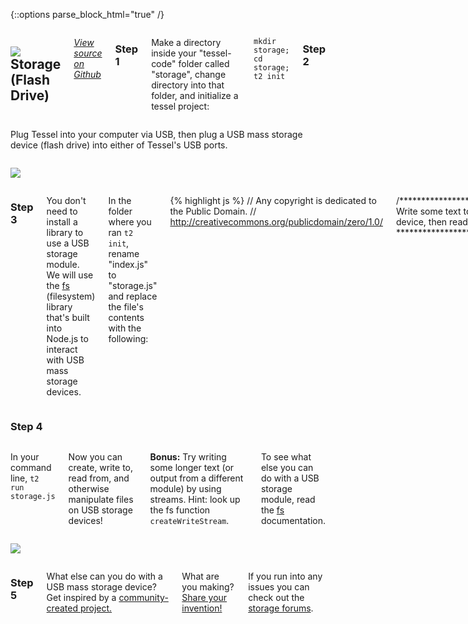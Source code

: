 {::options parse_block_html="true" /}

<div class="row">
<div class="large-12 columns">

## <img class="constrain-sm" src="https://s3.amazonaws.com/technicalmachine-assets/technical-io/modules/usb.png"> Storage (Flash Drive)

[<i class="fa fa-github"> View source on Github</i>](https://github.com/nodejs/node/blob/master/lib/fs.js)

### Step 1

Make a directory inside your "tessel-code" folder called "storage", change directory into that folder, and initialize a tessel project:

`mkdir storage; cd storage; t2 init`

### Step 2
</div>
</div>

<div class="row">
<div class="large-6 columns">

Plug Tessel into your computer via USB, then plug a USB mass storage device (flash drive) into either of Tessel's USB ports.

</div>
<div class="large-6 columns">

![](http://i.imgur.com/uifn1p7.jpg)

</div>
</div>

<div class="row">
<div class="large-12 columns">

### Step 3

You don't need to install a library to use a USB storage module. We will use the [fs](https://nodejs.org/api/fs.html) (filesystem) library that's built into Node.js to interact with USB mass storage devices.

In the folder where you ran `t2 init`, rename "index.js" to "storage.js" and replace the file's contents with the following:

{% highlight js %}
// Any copyright is dedicated to the Public Domain.
// http://creativecommons.org/publicdomain/zero/1.0/

/*********************************************
Write some text to a file on a USB mass storage
device, then read it back.
*********************************************/

// Import the fs library
var fs = require('fs');
var path = require('path');
var mountPoint = '/mnt/sda1'; // The first flash drive you plug in will be mounted here, the second will be at '/mnt/sdb1'
var filepath = path.join(mountPoint, 'myFile.txt');

var textToWrite = 'Hello Tessel!';

// Write the text to a file on the flash drive
fs.writeFile(filepath, textToWrite, function () {
  console.log('Wrote', textToWrite, 'to', filepath, 'on USB mass storage device.');
});

// Read the text we wrote from the file
fs.readFile(filepath, function (err, data) {
  console.log('Read', data.toString(), 'from USB mass storage device.');
});
{% endhighlight %}

Save the file.

</div>
</div>

<div class="row">
<div class="large-12 columns">

### Step 4

</div>
</div>

<div class="row">
<div class="large-6 columns">

In your command line, `t2 run storage.js`

Now you can create, write to, read from, and otherwise manipulate files on USB storage devices!

**Bonus:** Try writing some longer text (or output from a different module) by using streams. Hint: look up the fs function `createWriteStream`.

To see what else you can do with a USB storage module, read the [fs](https://nodejs.org/api/fs.html) documentation.

</div>
<div class="large-6 columns">

![](http://i.imgur.com/wKksk4X.gif)

</div>
</div>

<div class="row">
<div class="large-12 columns">

### Step 5

What else can you do with a USB mass storage device? Get inspired by a [community-created project.](http://tessel.io/projects)

What are you making? [Share your invention!](//tessel.io/projects)

If you run into any issues you can check out the [storage forums](https://forums.tessel.io/c/usb-modules/storage).

</div>
</div>
